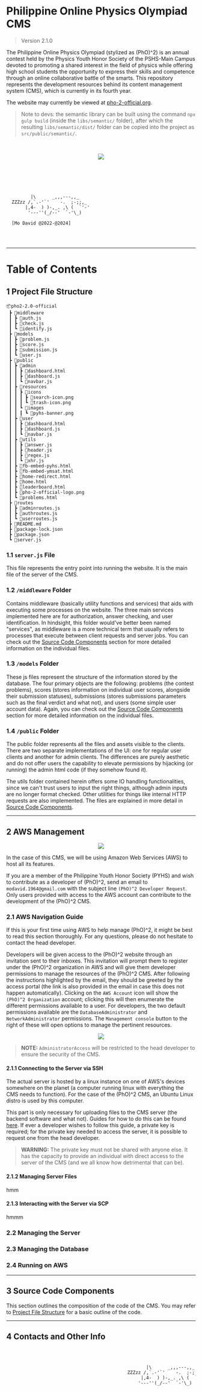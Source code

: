 # Philippine Online Physics Olympiad CMS
> Version 2.1.0

The Philippine Online Physics Olympiad (stylized as (PhO)^2) is an annual contest held by the Physics Youth Honor Society of the PSHS-Main Campus devoted to promoting a shared interest in the field of physics while offering high school students the opportunity to express their skills and competence through an online collaborative battle of the smarts. This repository represents the development resources behind its content management system (CMS), which is currently in its fourth year.

The website may currently be viewed at <a href="http://pho-2-official.org/">pho-2-official.org</a>.

> Note to devs: the semantic library can be built using the command `npx gulp build` (inside the `libs/semantic/` folder), after which the resulting `libs/semantic/dist/` folder can be copied into the project as `src/public/semantic/`.

<br>

<p align="center">
<img src="./README/images/UI/PhO2 Landing Page.png">
</p>

<br>
<br>
<div style="text-align: center; overflow-x: hidden;">
<pre style="display: block; margin-left: 0;text-align: left;">
	
	         |\      _,,,---,,_
      ZZZzz /,`.-'`'    -.  ;-;;,_
           |,4-  ) )-,_. ,\ (  `'-'
            '---''(_/--'  `-'\_)
      
      [Mo David @2022-@2024]
</pre>
</div>

---
# Table of Contents



## 1 Project File Structure

```
📦pho2-2.0-official
 ┣ 📂middleware
 ┃ ┣ 📜auth.js
 ┃ ┣ 📜check.js
 ┃ ┗ 📜identify.js
 ┣ 📂models
 ┃ ┣ 📜problem.js
 ┃ ┣ 📜score.js
 ┃ ┣ 📜submission.js
 ┃ ┗ 📜user.js
 ┣ 📂public
 ┃ ┣ 📂admin
 ┃ ┃ ┣ 📜dashboard.html
 ┃ ┃ ┣ 📜dashboard.js
 ┃ ┃ ┗ 📜navbar.js
 ┃ ┣ 📂resources
 ┃ ┃ ┣ 📂icons
 ┃ ┃ ┃ ┣ 📜search-icon.png
 ┃ ┃ ┃ ┗ 📜trash-icon.png
 ┃ ┃ ┗ 📂images
 ┃ ┃ ┃ ┗ 📜pyhs-banner.png
 ┃ ┣ 📂user
 ┃ ┃ ┣ 📜dashboard.html
 ┃ ┃ ┣ 📜dashboard.js
 ┃ ┃ ┗ 📜navbar.js
 ┃ ┣ 📂utils
 ┃ ┃ ┣ 📜answer.js
 ┃ ┃ ┣ 📜header.js
 ┃ ┃ ┣ 📜regex.js
 ┃ ┃ ┗ 📜xhr.js
 ┃ ┣ 📜fb-embed-pyhs.html
 ┃ ┣ 📜fb-embed-ymsat.html
 ┃ ┣ 📜home-redirect.html
 ┃ ┣ 📜home.html
 ┃ ┣ 📜leaderboard.html
 ┃ ┣ 📜pho-2-official-logo.png
 ┃ ┗ 📜problems.html
 ┣ 📂routes
 ┃ ┣ 📜adminroutes.js
 ┃ ┣ 📜authroutes.js
 ┃ ┗ 📜userroutes.js
 ┣ 📜README.md
 ┣ 📜package-lock.json
 ┣ 📜package.json
 ┗ 📜server.js
```

### 1.1 `server.js` File

This file represents the entry point into running the website. It is the main file of the server of the CMS.

### 1.2 `/middleware` Folder

Contains middleware (basically utility functions and services) that aids with executing some processes on the website. The three main services implemented here are for authorization, answer checking, and user identification. In hindsight, this folder would've better been named "services", as middleware is a more technical term that usually refers to processes that execute between client requests and server jobs. You can check out the [Source Code Components](#3-source-code-components) section for more detailed information on the individual files. 

### 1.3 `/models` Folder

These js files represent the structure of the information stored by the database. The four primary objects are the following: problems (the contest problems), scores (stores information on individual user scores, alongside their submission statuses), submissions (stores submissions parameters such as the final verdict and what not), and users (some simple user account data). Again, you can check out the [Source Code Components](#3-source-code-components) section for more detailed information on the individual files. 

### 1.4 `/public` Folder

The public folder represents all the files and assets visible to the clients. There are two separate implementations of the UI: one for regular user clients and another for admin clients. The differences are purely aesthetic and do not offer users the capability to elevate permissions by hijacking (or running) the admin html code (if they somehow found it).

The utils folder contained herein offers some IO handling functionalities, since we can't trust users to input the right things, although admin inputs are no longer format checked. Other utilities for things like internal HTTP requests are also implemented. The files are explained in more detail in [Source Code Components](#3-source-code-components).

---
## 2 AWS Management

<p align="center">
	<img src="./README/images/AWS/AWS Logo.jpg">
</p>

In the case of this CMS, we will be using Amazon Web Services (AWS) to host all its features.

If you are a member of the Philippine Youth Honor Society (PYHS) and wish to contribute as a developer of (PhO)^2, send an email to `modavid.1964@gmail.com` with the subject line `(PhO)^2 Developer Request`. Only users provided with access to the AWS account can contribute to the development of the (PhO)^2 CMS.

### 2.1 AWS Navigation Guide

If this is your first time using AWS to help manage (PhO)^2, it might be best to read this section thoroughly. For any questions, please do not hesitate to contact the head developer.

Developers will be given access to the (PhO)^2 website through an invitation sent to their inboxes. This invitation will prompt them to register under the (PhO)^2 organization in AWS and will give them developer permissions to manage the resources of the (PhO)^2 CMS. After following the instructions highlighted by the email, they should be greeted by the access portal (the link is also provided in the email in case this does not happen automatically). Clicking on the `AWS Account` icon will show the `(PhO)^2 Organization` account; clicking this will then enumerate the different permissions available to a user. For developers, the two default permissions available are the `DatabaseAdministrator` and `NetworkAdministrator` permissions. The `Management console` button to the right of these will open options to manage the pertinent resources.

<p align="center">
	<img src="./README/images/AWS/AWS Access Portal.jpg">
</p>

> **NOTE:** `AdministratorAccess` will be restricted to the head developer to ensure the security of the CMS.

#### 2.1.1 Connecting to the Server via SSH

The actual server is hosted by a linux instance on one of AWS's devices somewhere on the planet (a computer running linux with everything the CMS needs to function). For the case of the (PhO)^2 CMS, an Ubuntu Linux distro is used by this computer.

This part is only necessary for uploading files to the CMS server (the backend software and what not). Guides for how to do this can be found [here](https://docs.aws.amazon.com/AWSEC2/latest/UserGuide/connect-to-linux-instance.html). If ever a developer wishes to follow this guide, a private key is required; for the private key needed to access the server, it is possible to request one from the head developer.

> **WARNING:** The private key must not be shared with anyone else. It has the capacity to provide an individual with direct access to the server of the CMS (and we all know how detrimental that can be).

#### 2.1.2 Managing Server Files

hmm

#### 2.1.3 Interacting with the Server via SCP

hmmm

### 2.2 Managing the Server



### 2.3 Managing the Database


### 2.4 Running on AWS

---
## 3 Source Code Components

This section outlines the composition of the code of the CMS. You may refer to [Project File Structure](#1-project-file-structure) for a basic outline of the code.

---
## 4 Contacts and Other Info


<div style="text-align: center; overflow-x: hidden;">
<pre style="display: inline-block margin-left: -100%; margin-right: -100%; text-align: left;">




                                                        |\      _,,,---,,_
                                                 ZZZzz /,`.-'`'    -.  ;-;;,_
                                                      |,4-  ) )-,_. ,\ (  `'-'
                                                     '---''(_/--'  `-'\_)

</pre>
</div>


